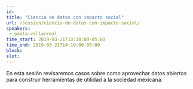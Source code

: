```yaml
---
id: 
title: "Ciencia de datos con impacto social"
url: /session/ciencia-de-datos-con-impacto-social/
speakers:
 - paola-villarreal
time_start: 2019-03-21T13:30:00-05:00
time_end: 2019-03-21T14:10:00-05:00
block: 
slot: 
---
```


En esta sesión revisaremos casos sobre como aprovechar datos abiertos para construir herramientas de utilidad a la sociedad mexicana.